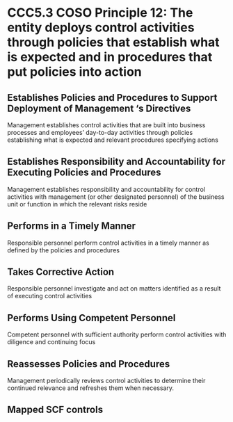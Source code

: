 # CCC5.3 COSO Principle 12: The entity deploys control activities through policies that establish what is expected and in procedures that put policies into action
## Establishes Policies and Procedures to Support Deployment of Management ‘s Directives
Management establishes control activities that are built into business processes and employees’ day-to-day activities through policies establishing what is expected and relevant procedures specifying actions
## Establishes Responsibility and Accountability for Executing Policies and Procedures
Management establishes responsibility and accountability for control activities with management (or other designated personnel) of the business unit or function in which the relevant risks reside
## Performs in a Timely Manner
Responsible personnel perform control activities in a timely manner as defined by the policies and procedures
## Takes Corrective Action
Responsible personnel investigate and act on matters identified as a result of executing control activities
## Performs Using Competent Personnel
Competent personnel with sufficient authority perform control activities with diligence and continuing focus
## Reassesses Policies and Procedures
Management periodically reviews control activities to determine their continued relevance and refreshes them when necessary.
## Mapped SCF controls